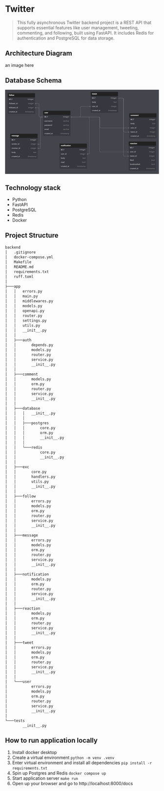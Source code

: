 # Twitter
> This fully asynchronous Twitter backend project is a REST API that supports essential features like user 
> management, tweeting, commenting, and following, built using FastAPI. It includes Redis for authentication
> and PostgreSQL for data storage.

## Architecture Diagram
an image here


## Database Schema
![](images/database_schema.png)


## Technology stack
- Python
- FastAPI
- PostgreSQL
- Redis
- Docker


## Project Structure
```
backend
│   .gitignore
│   docker-compose.yml
│   Makefile
│   README.md
│   requirements.txt
│   ruff.toml
│
├───app
│   │   errors.py
│   │   main.py
│   │   middlewares.py
│   │   models.py
│   │   openapi.py
│   │   router.py
│   │   settings.py
│   │   utils.py
│   │   __init__.py
│   │
│   ├───auth
│   │       depends.py
│   │       models.py
│   │       router.py
│   │       service.py
│   │       __init__.py
│   │
│   ├───comment
│   │       models.py
│   │       orm.py
│   │       router.py
│   │       service.py
│   │       __init__.py
│   │
│   ├───database
│   │   │   __init__.py
│   │   │
│   │   ├───postgres
│   │   │       core.py
│   │   │       orm.py
│   │   │       __init__.py
│   │   │
│   │   └───redis
│   │           core.py
│   │           __init__.py
│   │
│   ├───exc
│   │       core.py
│   │       handlers.py
│   │       utils.py
│   │       __init__.py
│   │
│   ├───follow
│   │       errors.py
│   │       models.py
│   │       orm.py
│   │       router.py
│   │       service.py
│   │       __init__.py
│   │
│   ├───message
│   │       errors.py
│   │       models.py
│   │       orm.py
│   │       router.py
│   │       service.py
│   │       __init__.py
│   │
│   ├───notification
│   │       models.py
│   │       orm.py
│   │       router.py
│   │       service.py
│   │       __init__.py
│   │
│   ├───reaction
│   │       models.py
│   │       orm.py
│   │       router.py
│   │       service.py
│   │       __init__.py
│   │
│   ├───tweet
│   │       errors.py
│   │       models.py
│   │       orm.py
│   │       router.py
│   │       service.py
│   │       __init__.py
│   │
│   └───user
│           errors.py
│           models.py
│           orm.py
│           router.py
│           service.py
│           __init__.py
│
└───tests
        __init__.py
```


## How to run application locally
1. Install docker desktop
2. Create a virtual environment ```python -m venv .venv```
3. Enter virtual environment and install all dependencies ```pip install -r requirements.txt```
4. Spin up Postgres and Redis ```docker compose up```
5. Start application server ```make run```
6. Open up your browser and go to http://localhost:8000/docs